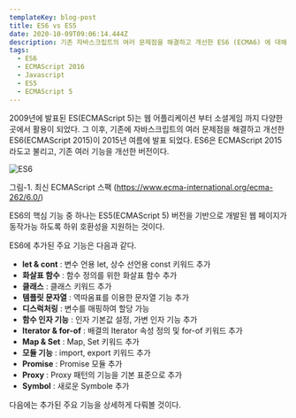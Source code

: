 ```yaml
---
templateKey: blog-post
title: ES6 vs ES5
date: 2020-10-09T09:06:14.444Z
description: 기존 자바스크립트의 여러 문제점을 해결하고 개선한 ES6 (ECMA6) 에 대해 알아 본다
tags:
  - ES6
  - ECMAScript 2016
  - Javascript
  - ES5
  - ECMAScript 5
---
```

2009년에 발표된 ES(ECMAScript 5)는 웹 어플리케이션 부터 소셜게임 까지 다양한 곳에서 활용이 되었다. 그 이후, 기존에 자바스크립트의 여러 문제점을 해결하고 개선한 ES6(ECMAScript 2015)이 2015년 여름에 발표 되었다. ES6은 ECMAScript 2015라도고 불리고, 기존 여러 기능을 개선한 버전이다.

![ES6](/assets/ecmascript_2015_language_specification_–_ecma-262_6th_edition.png "최신 ECMAScript 스팩")

[](https://www.ecma-international.org/ecma-262/6.0/)그림-1. 최신 ECMAScript 스팩 (<https://www.ecma-international.org/ecma-262/6.0/>)

ES6의 핵심 기능 중 하나는 ES5(ECMAScript 5) 버전을 기반으로 개발된 웹 페이지가 동작가능 하도록 하위 호환성을 지원하는 것이다.

ES6에 추가된 주요 기능은 다음과 같다.

* **let & cont** : 변수 언용 let, 상수 선언용 const 키워드 추가
* **화살표 함수** : 함수 정의를 위한 화살표 함수 추가
* **클래스** : 클래스 키워드 추가
* **템플릿 문자열** : 역따옴표를 이용한 문자열 기능 추가
* **디스럭처링** : 변수를 매핑하여 할당 가능
* **함수 인자 기능** : 인자 기본값 설정, 가변 인자 기능 추가
* **Iterator & for-of** : 배결의 Iterator 속성 정의 및 for-of 키워드 추가
* **Map & Set** : Map, Set 키워드 추가
* **모듈 기능** : import, export 키워드 추가
* **Promise** : Promise 모듈 추가
* **Proxy** : Proxy 패턴의 기능을 기본 표준으로 추가
* **Symbol** : 새로운 Symbole 추가

다음에는 추가된 주요 기능을 상세하게 다뤄볼 것이다.